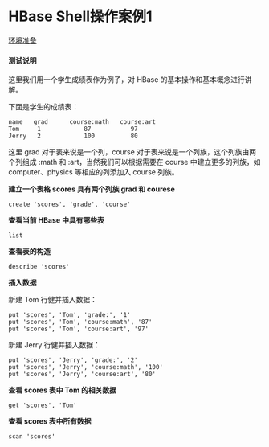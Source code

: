# HBase Shell操作案例1

[环境准备](./setup.html)

#### 测试说明

这里我们用一个学生成绩表作为例子，对 HBase 的基本操作和基本概念进行讲解。

下面是学生的成绩表：

```
name   grad      course:math   course:art
Tom     1            87           97
Jerry   2            100          80
```

这里 grad 对于表来说是一个列，course 对于表来说是一个列族，这个列族由两个列组成 :math 和 :art，当然我们可以根据需要在 course 中建立更多的列族，如 computer、physics 等相应的列添加入 course 列族。

**建立一个表格 scores 具有两个列族 grad 和 courese**

```hbase
create 'scores', 'grade', 'course'
```

**查看当前 HBase 中具有哪些表**

```hbase
list
```

**查看表的构造**

```hbase
describe 'scores'
```

**插入数据**

新建 Tom 行健并插入数据：

```hbase
put 'scores', 'Tom', 'grade:', '1'
put 'scores', 'Tom', 'course:math', '87'
put 'scores', 'Tom', 'course:art', '97'
```

新建 Jerry 行健并插入数据：

```hbase
put 'scores', 'Jerry', 'grade:', '2'
put 'scores', 'Jerry', 'course:math', '100'
put 'scores', 'Jerry', 'course:art', '80'
```

**查看 scores 表中 Tom 的相关数据**

```hbase
get 'scores', 'Tom'
```

**查看 scores 表中所有数据**

```hbase
scan 'scores'
```
